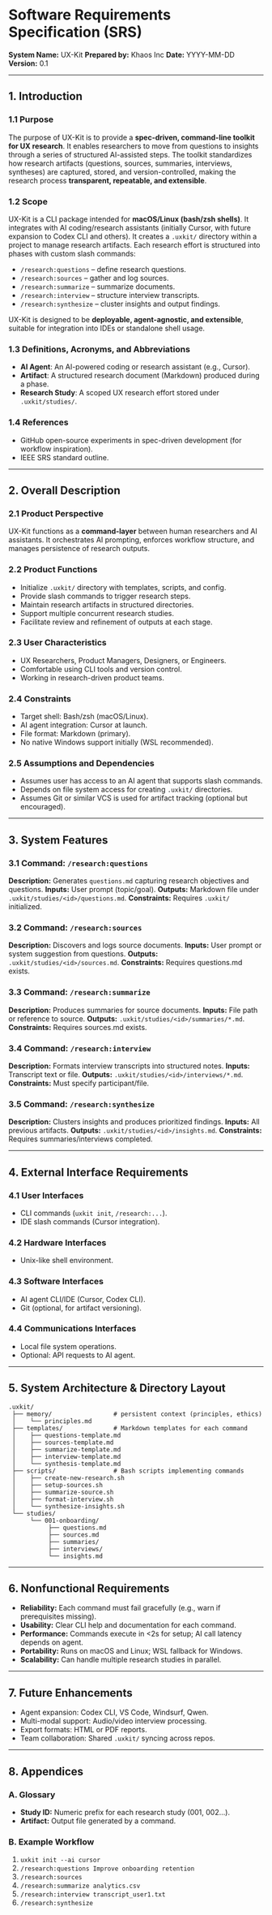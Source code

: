 # Software Requirements Specification (SRS)

**System Name:** UX-Kit
**Prepared by:** Khaos Inc
**Date:** YYYY-MM-DD
**Version:** 0.1

---

## 1. Introduction

### 1.1 Purpose

The purpose of UX-Kit is to provide a **spec-driven, command-line toolkit for UX research**. It enables researchers to move from questions to insights through a series of structured AI-assisted steps. The toolkit standardizes how research artifacts (questions, sources, summaries, interviews, syntheses) are captured, stored, and version-controlled, making the research process **transparent, repeatable, and extensible**.

### 1.2 Scope

UX-Kit is a CLI package intended for **macOS/Linux (bash/zsh shells)**. It integrates with AI coding/research assistants (initially Cursor, with future expansion to Codex CLI and others). It creates a `.uxkit/` directory within a project to manage research artifacts. Each research effort is structured into phases with custom slash commands:

* `/research:questions` – define research questions.
* `/research:sources` – gather and log sources.
* `/research:summarize` – summarize documents.
* `/research:interview` – structure interview transcripts.
* `/research:synthesize` – cluster insights and output findings.

UX-Kit is designed to be **deployable, agent-agnostic, and extensible**, suitable for integration into IDEs or standalone shell usage.

### 1.3 Definitions, Acronyms, and Abbreviations

* **AI Agent**: An AI-powered coding or research assistant (e.g., Cursor).
* **Artifact**: A structured research document (Markdown) produced during a phase.
* **Research Study**: A scoped UX research effort stored under `.uxkit/studies/`.

### 1.4 References

* GitHub open-source experiments in spec-driven development (for workflow inspiration).
* IEEE SRS standard outline.

---

## 2. Overall Description

### 2.1 Product Perspective

UX-Kit functions as a **command-layer** between human researchers and AI assistants. It orchestrates AI prompting, enforces workflow structure, and manages persistence of research outputs.

### 2.2 Product Functions

* Initialize `.uxkit/` directory with templates, scripts, and config.
* Provide slash commands to trigger research steps.
* Maintain research artifacts in structured directories.
* Support multiple concurrent research studies.
* Facilitate review and refinement of outputs at each stage.

### 2.3 User Characteristics

* UX Researchers, Product Managers, Designers, or Engineers.
* Comfortable using CLI tools and version control.
* Working in research-driven product teams.

### 2.4 Constraints

* Target shell: Bash/zsh (macOS/Linux).
* AI agent integration: Cursor at launch.
* File format: Markdown (primary).
* No native Windows support initially (WSL recommended).

### 2.5 Assumptions and Dependencies

* Assumes user has access to an AI agent that supports slash commands.
* Depends on file system access for creating `.uxkit/` directories.
* Assumes Git or similar VCS is used for artifact tracking (optional but encouraged).

---

## 3. System Features

### 3.1 Command: `/research:questions`

**Description:** Generates `questions.md` capturing research objectives and questions.
**Inputs:** User prompt (topic/goal).
**Outputs:** Markdown file under `.uxkit/studies/<id>/questions.md`.
**Constraints:** Requires `.uxkit/` initialized.

### 3.2 Command: `/research:sources`

**Description:** Discovers and logs source documents.
**Inputs:** User prompt or system suggestion from questions.
**Outputs:** `.uxkit/studies/<id>/sources.md`.
**Constraints:** Requires questions.md exists.

### 3.3 Command: `/research:summarize`

**Description:** Produces summaries for source documents.
**Inputs:** File path or reference to source.
**Outputs:** `.uxkit/studies/<id>/summaries/*.md`.
**Constraints:** Requires sources.md exists.

### 3.4 Command: `/research:interview`

**Description:** Formats interview transcripts into structured notes.
**Inputs:** Transcript text or file.
**Outputs:** `.uxkit/studies/<id>/interviews/*.md`.
**Constraints:** Must specify participant/file.

### 3.5 Command: `/research:synthesize`

**Description:** Clusters insights and produces prioritized findings.
**Inputs:** All previous artifacts.
**Outputs:** `.uxkit/studies/<id>/insights.md`.
**Constraints:** Requires summaries/interviews completed.

---

## 4. External Interface Requirements

### 4.1 User Interfaces

* CLI commands (`uxkit init`, `/research:...`).
* IDE slash commands (Cursor integration).

### 4.2 Hardware Interfaces

* Unix-like shell environment.

### 4.3 Software Interfaces

* AI agent CLI/IDE (Cursor, Codex CLI).
* Git (optional, for artifact versioning).

### 4.4 Communications Interfaces

* Local file system operations.
* Optional: API requests to AI agent.

---

## 5. System Architecture & Directory Layout

```
.uxkit/
 ├── memory/                 # persistent context (principles, ethics)
 │    └── principles.md
 ├── templates/              # Markdown templates for each command
 │    ├── questions-template.md
 │    ├── sources-template.md
 │    ├── summarize-template.md
 │    ├── interview-template.md
 │    └── synthesis-template.md
 ├── scripts/                # Bash scripts implementing commands
 │    ├── create-new-research.sh
 │    ├── setup-sources.sh
 │    ├── summarize-source.sh
 │    ├── format-interview.sh
 │    └── synthesize-insights.sh
 └── studies/
      └── 001-onboarding/
           ├── questions.md
           ├── sources.md
           ├── summaries/
           ├── interviews/
           └── insights.md
```

---

## 6. Nonfunctional Requirements

* **Reliability:** Each command must fail gracefully (e.g., warn if prerequisites missing).
* **Usability:** Clear CLI help and documentation for each command.
* **Performance:** Commands execute in <2s for setup; AI call latency depends on agent.
* **Portability:** Runs on macOS and Linux; WSL fallback for Windows.
* **Scalability:** Can handle multiple research studies in parallel.

---

## 7. Future Enhancements

* Agent expansion: Codex CLI, VS Code, Windsurf, Qwen.
* Multi-modal support: Audio/video interview processing.
* Export formats: HTML or PDF reports.
* Team collaboration: Shared `.uxkit/` syncing across repos.

---

## 8. Appendices

### A. Glossary

* **Study ID:** Numeric prefix for each research study (001, 002…).
* **Artifact:** Output file generated by a command.

### B. Example Workflow

1. `uxkit init --ai cursor`
2. `/research:questions Improve onboarding retention`
3. `/research:sources`
4. `/research:summarize analytics.csv`
5. `/research:interview transcript_user1.txt`
6. `/research:synthesize`